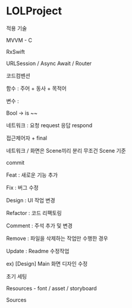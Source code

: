 # LOLProject

적용 기술

MVVM - C

RxSwift

URLSession / Async Await / Router

코드컴벤션

함수 : 주어 + 동사 + 목적어

변수 : 

Bool -> is ~~ 

네트워크 : 요청 request 응답 respond 

접근제어자 + final

네트워크 / 화면은 Scene끼리 분리 무조건 Scene 기준



commit

Feat : 새로운 기능 추가

Fix : 버그 수정

Design : UI 작업 변경

Refactor : 코드 리팩토링

Comment : 주석 추가 및 변경

Remove : 파일을 삭제하는 작업만 수행한 경우

Update : Readme 수정작업



ex) [Design] Main 화면 디자인 수정



초기 세팅



Resources - font / asset / storyboard

Sources

